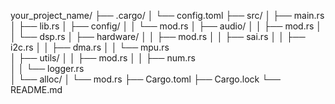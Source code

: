 your_project_name/
├── .cargo/
│   └── config.toml
├── src/
│   ├── main.rs
│   ├── lib.rs
│   ├── config/
│   │   └── mod.rs
│   ├── audio/
│   │   ├── mod.rs
│   │   └── dsp.rs
│   ├── hardware/
│   │   ├── mod.rs
│   │   ├── sai.rs
│   │   ├── i2c.rs
│   │   ├── dma.rs
│   │   └── mpu.rs        
│   ├── utils/
│   │   ├── mod.rs
│   │   ├── num.rs        
│   │   └── logger.rs      
│   └── alloc/
│       └── mod.rs
├── Cargo.toml
├── Cargo.lock
└── README.md
